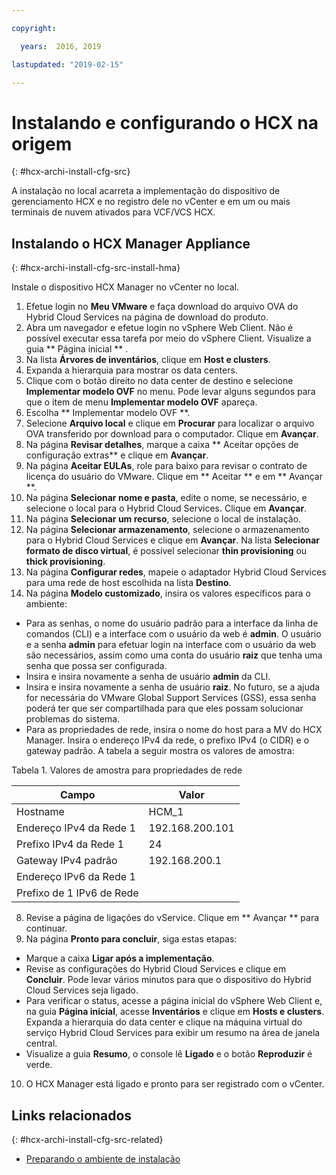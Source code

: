 ```yaml
---

copyright:

  years:  2016, 2019

lastupdated: "2019-02-15"

---
```

# Instalando e configurando o HCX na origem
{: #hcx-archi-install-cfg-src}

A instalação no local acarreta a implementação do dispositivo de gerenciamento HCX e no registro dele no vCenter e em um ou mais terminais de nuvem ativados para VCF/VCS HCX.

## Instalando o HCX Manager Appliance
{: #hcx-archi-install-cfg-src-install-hma}

Instale o dispositivo HCX Manager no vCenter no local.

1. Efetue login no **Meu VMware** e faça download do arquivo OVA do Hybrid Cloud Services na página de download do produto.
2. Abra um navegador e efetue login no vSphere Web Client. Não é possível executar essa tarefa por meio do vSphere Client. Visualize a guia  ** Página inicial ** .
3. Na lista **Árvores de inventários**, clique em **Host e clusters**.
4. Expanda a hierarquia para mostrar os data centers.
5. Clique com o botão direito no data center de destino e selecione **Implementar modelo OVF** no menu. Pode levar alguns segundos para que o item de menu **Implementar modelo OVF** apareça.
6. Escolha  ** Implementar modelo OVF **.
  1. Selecione **Arquivo local** e clique em **Procurar** para localizar o arquivo OVA transferido por download para o computador. Clique em **Avançar**.
  2. Na página **Revisar detalhes**, marque a caixa ** Aceitar opções de configuração extras** e clique em **Avançar**.
  3. Na página **Aceitar EULAs**, role para baixo para revisar o contrato de licença do usuário do VMware. Clique em  ** Aceitar **  e em  ** Avançar **.
  4. Na página **Selecionar nome e pasta**, edite o nome, se necessário, e selecione o local para o Hybrid Cloud Services. Clique em **Avançar**.
  5. Na página **Selecionar um recurso**, selecione o local de instalação.
  6. Na página **Selecionar armazenamento**, selecione o armazenamento para o Hybrid Cloud Services e clique em **Avançar**. Na lista **Selecionar formato de disco virtual**, é possível selecionar **thin provisioning** ou **thick provisioning**.
  7. Na página **Configurar redes**, mapeie o adaptador Hybrid Cloud Services para uma rede de host escolhida na lista **Destino**.
7. Na página **Modelo customizado**, insira os valores específicos para o ambiente:
  * Para as senhas, o nome do usuário padrão para a interface da linha de comandos (CLI) e a interface com o usuário da web é **admin**. O usuário e a senha **admin** para efetuar login na interface com o usuário da web são necessários, assim como uma conta do usuário **raiz** que tenha uma senha que possa ser configurada.
  * Insira e insira novamente a senha de usuário **admin** da CLI.
  * Insira e insira novamente a senha de usuário **raiz**. No futuro, se a ajuda for necessária do VMware Global Support Services (GSS), essa senha poderá ter que ser compartilhada para que eles possam solucionar problemas do sistema.
  * Para as propriedades de rede, insira o nome do host para a MV do HCX Manager. Insira o endereço IPv4 da rede, o prefixo IPv4 (o CIDR) e o gateway padrão. A tabela a seguir mostra os valores de amostra:

Tabela 1. Valores de amostra para propriedades de rede

| Campo                    | Valor           |
|--------------------------|-----------------|
| Hostname                 | HCM_1           |
| Endereço IPv4 da Rede 1   | 192.168.200.101 |
| Prefixo IPv4 da Rede 1    | 24              |
| Gateway IPv4 padrão     | 192.168.200.1   |
| Endereço IPv6 da Rede 1   |                 |
| Prefixo de 1 IPv6 de Rede    |                 |

8. Revise a página de ligações do vService. Clique em  ** Avançar **  para continuar.
9. Na página **Pronto para concluir**, siga estas etapas:
  * Marque a caixa **Ligar após a implementação**.
  * Revise as configurações do Hybrid Cloud Services e clique em **Concluir**. Pode levar vários minutos para que o dispositivo do Hybrid Cloud Services seja ligado.
  * Para verificar o status, acesse a página inicial do vSphere Web Client e, na guia **Página inicial**, acesse **Inventários** e clique em **Hosts e clusters**. Expanda a hierarquia do data center e clique na máquina virtual do serviço Hybrid Cloud Services para exibir um resumo na área de janela central.
  * Visualize a guia **Resumo**, o console lê **Ligado** e o botão **Reproduzir** é verde.
10. O HCX Manager está ligado e pronto para ser registrado com o vCenter.

## Links relacionados
{: #hcx-archi-install-cfg-src-related}

* [Preparando o ambiente de instalação](/docs/services/vmwaresolutions/archiref/hcx-archi?topic=vmware-solutions-hcx-archi-prep-install)

